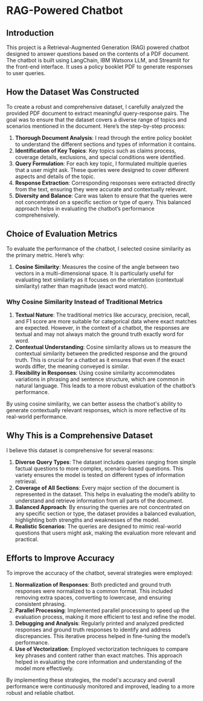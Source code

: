 # RAG-Powered Chatbot

## Introduction

This project is a Retrieval-Augmented Generation (RAG) powered chatbot designed to answer questions based on the contents of a PDF document. The chatbot is built using LangChain, IBM Watsonx LLM, and Streamlit for the front-end interface. It uses a policy booklet PDF to generate responses to user queries.

## How the Dataset Was Constructed

To create a robust and comprehensive dataset, I carefully analyzed the provided PDF document to extract meaningful query-response pairs. The goal was to ensure that the dataset covers a diverse range of topics and scenarios mentioned in the document. Here’s the step-by-step process:

1. **Thorough Document Analysis**: I read through the entire policy booklet to understand the different sections and types of information it contains.
2. **Identification of Key Topics**: Key topics such as claims process, coverage details, exclusions, and special conditions were identified.
3. **Query Formulation**: For each key topic, I formulated multiple queries that a user might ask. These queries were designed to cover different aspects and details of the topic.
4. **Response Extraction**: Corresponding responses were extracted directly from the text, ensuring they were accurate and contextually relevant.
5. **Diversity and Balance**: Care was taken to ensure that the queries were not concentrated on a specific section or type of query. This balanced approach helps in evaluating the chatbot’s performance comprehensively.

## Choice of Evaluation Metrics

To evaluate the performance of the chatbot, I selected cosine similarity as the primary metric. Here’s why:

1. **Cosine Similarity**: Measures the cosine of the angle between two vectors in a multi-dimensional space. It is particularly useful for evaluating text similarity as it focuses on the orientation (contextual similarity) rather than magnitude (exact word match).

### Why Cosine Similarity Instead of Traditional Metrics

1. **Textual Nature**: The traditional metrics like accuracy, precision, recall, and F1 score are more suitable for categorical data where exact matches are expected. However, in the context of a chatbot, the responses are textual and may not always match the ground truth exactly word for word.
2. **Contextual Understanding**: Cosine similarity allows us to measure the contextual similarity between the predicted response and the ground truth. This is crucial for a chatbot as it ensures that even if the exact words differ, the meaning conveyed is similar.
3. **Flexibility in Responses**: Using cosine similarity accommodates variations in phrasing and sentence structure, which are common in natural language. This leads to a more robust evaluation of the chatbot’s performance.

By using cosine similarity, we can better assess the chatbot's ability to generate contextually relevant responses, which is more reflective of its real-world performance.

## Why This is a Comprehensive Dataset

I believe this dataset is comprehensive for several reasons:

1. **Diverse Query Types**: The dataset includes queries ranging from simple factual questions to more complex, scenario-based questions. This variety ensures the model is tested on different types of information retrieval.
2. **Coverage of All Sections**: Every major section of the document is represented in the dataset. This helps in evaluating the model’s ability to understand and retrieve information from all parts of the document.
3. **Balanced Approach**: By ensuring the queries are not concentrated on any specific section or type, the dataset provides a balanced evaluation, highlighting both strengths and weaknesses of the model.
4. **Realistic Scenarios**: The queries are designed to mimic real-world questions that users might ask, making the evaluation more relevant and practical.

## Efforts to Improve Accuracy

To improve the accuracy of the chatbot, several strategies were employed:

1. **Normalization of Responses**: Both predicted and ground truth responses were normalized to a common format. This included removing extra spaces, converting to lowercase, and ensuring consistent phrasing.
2. **Parallel Processing**: Implemented parallel processing to speed up the evaluation process, making it more efficient to test and refine the model.
3. **Debugging and Analysis**: Regularly printed and analyzed predicted responses and ground truth responses to identify and address discrepancies. This iterative process helped in fine-tuning the model’s performance.
4. **Use of Vectorization**: Employed vectorization techniques to compare key phrases and content rather than exact matches. This approach helped in evaluating the core information and understanding of the model more effectively.

By implementing these strategies, the model's accuracy and overall performance were continuously monitored and improved, leading to a more robust and reliable chatbot.
